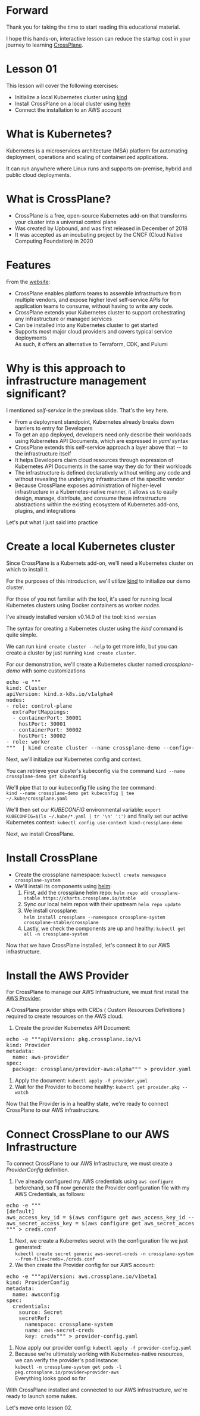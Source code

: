 # Forward

Thank you for taking the time to start reading this educational material.

I hope this hands-on, interactive lesson can reduce the startup 
cost in your journey to learning [CrossPlane](crossplane.io).

# Lesson 01

This lesson will cover the following exercises:
- Initialize a local Kubernetes cluster using [kind](https://kind.sigs.k8s.io) 
- Install CrossPlane on a local cluster using [helm](https://helm.sh/)
- Connect the installation to an AWS account

# What is Kubernetes?

Kubernetes is a microservices architecture (MSA) platform for automating deployment, 
operations and scaling of containerized applications. 

It can run anywhere where Linux runs and supports on-premise, hybrid and public cloud deployments.

# What is CrossPlane?

<!---
From: Build your cloud infrastructure on Kubernetes with CrossPlane
https://www.padok.fr/en/blog/kubernetes-infrastructure-crossplane
-->
  
- CrossPlane is a free, open-source Kubernetes add-on that transforms your cluster into a universal control plane
- Was created by Upbound, and was first released in December of 2018
- It was accepted as an incubating project by the CNCF (Cloud Native Computing Foundation) in 2020

# Features

From the [website](crossplane.io):

- CrossPlane enables platform teams to assemble infrastructure from multiple vendors, 
  and expose higher level self-service APIs for application teams to consume, 
  without having to write any code.
- CrossPlane extends your Kubernetes cluster to support orchestrating any infrastructure or managed services
- Can be installed into any Kubernetes cluster to get started
- Supports most major cloud providers and covers typical service deployments<br />
  As such, it offers an alternative to Terraform, CDK, and Pulumi

# Why is this approach to infrastructure management significant?

I mentioned _self-service_ in the previous slide. That's the key here.

- From a deployment standpoint, Kubernetes already breaks down barriers to entry for Developers
- To get an app deployed, developers need only describe their workloads using 
  Kubernetes API Documents, which are expressed in _yaml_ syntax
- CrossPlane extends this self-service approach a layer above that -- to the infrastructure itself
- It helps Developers claim cloud resources through expression of Kubernetes API Documents in the same way
  they do for their workloads
- The infrastructure is defined declaratively without writing any code and without revealing the 
  underlying infrastructure of the specific vendor
- Because CrossPlane exposes administration of higher-level infrastructure in a Kubernetes-native manner,
  it allows us to easily design, manage, distribute, and consume these infrastructure abstractions 
  within the existing ecosystem of Kubernetes add-ons, plugins, and integrations


Let's put what I just said into practice

# Create a local Kubernetes cluster

Since CrossPlane is a Kubernets add-on, we'll need a Kubernetes cluster on which to install it.

For the purposes of this introduction, we'll utilize [kind](https://kind.sigs.k8s.io) to initialize our demo cluster.

For those of you not familiar with the tool, it's used for running local Kubernetes clusters using Docker containers as worker _nodes_.

I've already installed version v0.14.0 of the tool: `kind version`

The syntax for creating a Kubernetes cluster using the _kind_ command is quite simple.

We can run `kind create cluster --help` to get more info, but you can create a cluster by just running `kind create cluster`.

For our demonstration, we'll create a Kubernetes cluster named _crossplane-demo_ with some customizations

<pre class='clickable-code'>
echo -e """
kind: Cluster
apiVersion: kind.x-k8s.io/v1alpha4
nodes:
- role: control-plane
  extraPortMappings:
  - containerPort: 30001
    hostPort: 30001
  - containerPort: 30002
    hostPort: 30002
- role: worker
"""  | kind create cluster --name crossplane-demo --config=-
</pre>

Next, we'll initialize our Kubernetes config and context.

You can retrieve your cluster's kubeconfig via the command `kind --name crossplane-demo get kubeconfig`

We'll pipe that to our kubeconfig file using the _tee_ command:<br />
`kind --name crossplane-demo get kubeconfig | tee ~/.kube/crossplane.yaml`

<!--kubectl config get-contexts-->
We'll then set our _KUBECONFIG_ environmental variable: `export KUBECONFIG=$(ls ~/.kube/*.yaml | tr '\n' ':')`
and finally set our active Kubernetes context: `kubectl config use-context kind-crossplane-demo`

Next, we install CrossPlane.

# Install CrossPlane

- Create the crossplane namespace: `kubectl create namespace crossplane-system`
- We'll install its components using [helm](https://helm.sh/):
    1. First, add the crossplane helm repo: `helm repo add crossplane-stable https://charts.crossplane.io/stable`
    1. Sync our local helm repos with their upstream `helm repo update`
    1. We install crossplane:<br />
       `helm install crossplane --namespace crossplane-system crossplane-stable/crossplane`
    1. Lastly, we check the components are up and healthy: `kubectl get all -n crossplane-system`

Now that we have CrossPlane installed, let's connect it to our AWS infrastructure.

# Install the AWS Provider

For CrossPlane to manage our AWS Infrastructure, we must first 
install the [AWS Provider](https://github.com/crossplane-contrib/provider-aws). 

A CrossPlane provider ships with CRDs ( Custom Resources Definitions ) required to create resources on the AWS cloud. 

1. Create the provider Kubernetes API Document:<br />
<pre class='clickable-code'>
echo -e """apiVersion: pkg.crossplane.io/v1
kind: Provider
metadata:
  name: aws-provider
spec:
  package: crossplane/provider-aws:alpha""" > provider.yaml
</pre>
1. Apply the document: `kubectl apply -f provider.yaml`
1. Wait for the Provider to become healthy: `kubectl get provider.pkg --watch`

Now that the Provider is in a healthy state, we're ready to connect CrossPlane to our AWS infrastructure.

# Connect CrossPlane to our AWS Infrastructure

To connect CrossPlane to our AWS Infrastructure, we must create a _ProviderConfig_ definition. 

1. I've already configured my AWS credentials using `aws configure` beforehand, so I'll now
generate the Provider configuration file with my AWS Credentials, as follows:<br />
<pre class='clickable-code'>
echo -e """
[default]
aws_access_key_id = $(aws configure get aws_access_key_id --profile default)
aws_secret_access_key = $(aws configure get aws_secret_access_key --profile default)
""" > creds.conf
</pre>
1. Next, we create a Kubernetes secret with the configuration file we just generated:<br />
`kubectl create secret generic aws-secret-creds -n crossplane-system --from-file=creds=./creds.conf`
1. We then create the Provider config for our AWS account:<br />
<pre class='clickable-code'>
echo -e """apiVersion: aws.crossplane.io/v1beta1
kind: ProviderConfig
metadata:
  name: awsconfig
spec:
  credentials:
    source: Secret
    secretRef:
      namespace: crossplane-system
      name: aws-secret-creds
      key: creds""" > provider-config.yaml
</pre>
1. Now apply our provider config: `kubectl apply -f provider-config.yaml`
1. Because we're ultimately working with Kubernetes-native resources,<br />
   we can verify the provider's pod instance:<br />
   `kubectl -n crossplane-system get pods -l pkg.crossplane.io/provider=provider-aws`<br />
   Everything looks good so far

With CrossPlane installed and connected to our AWS infrastructure, we're ready to launch some nukes.

Let's move onto lesson 02.